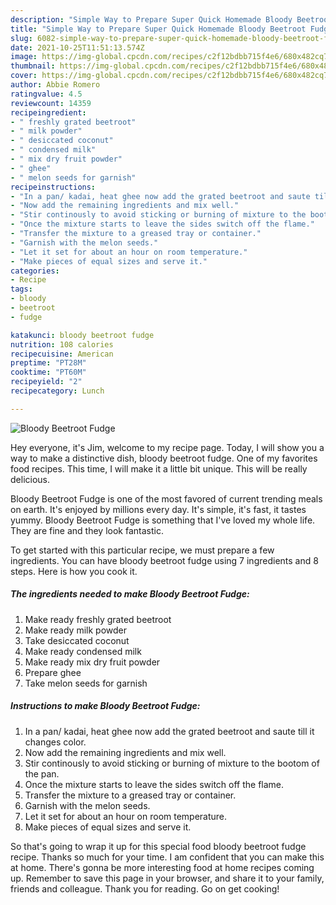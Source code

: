 ```yaml
---
description: "Simple Way to Prepare Super Quick Homemade Bloody Beetroot Fudge"
title: "Simple Way to Prepare Super Quick Homemade Bloody Beetroot Fudge"
slug: 6082-simple-way-to-prepare-super-quick-homemade-bloody-beetroot-fudge
date: 2021-10-25T11:51:13.574Z
image: https://img-global.cpcdn.com/recipes/c2f12bdbb715f4e6/680x482cq70/bloody-beetroot-fudge-recipe-main-photo.jpg
thumbnail: https://img-global.cpcdn.com/recipes/c2f12bdbb715f4e6/680x482cq70/bloody-beetroot-fudge-recipe-main-photo.jpg
cover: https://img-global.cpcdn.com/recipes/c2f12bdbb715f4e6/680x482cq70/bloody-beetroot-fudge-recipe-main-photo.jpg
author: Abbie Romero
ratingvalue: 4.5
reviewcount: 14359
recipeingredient:
- " freshly grated beetroot"
- " milk powder"
- " desiccated coconut"
- " condensed milk"
- " mix dry fruit powder"
- " ghee"
- " melon seeds for garnish"
recipeinstructions:
- "In a pan/ kadai, heat ghee now add the grated beetroot and saute till it changes color."
- "Now add the remaining ingredients and mix well."
- "Stir continously to avoid sticking or burning of mixture to the bootom of the pan."
- "Once the mixture starts to leave the sides switch off the flame."
- "Transfer the mixture to a greased tray or container."
- "Garnish with the melon seeds."
- "Let it set for about an hour on room temperature."
- "Make pieces of equal sizes and serve it."
categories:
- Recipe
tags:
- bloody
- beetroot
- fudge

katakunci: bloody beetroot fudge 
nutrition: 108 calories
recipecuisine: American
preptime: "PT28M"
cooktime: "PT60M"
recipeyield: "2"
recipecategory: Lunch

---
```



![Bloody Beetroot Fudge](https://img-global.cpcdn.com/recipes/c2f12bdbb715f4e6/680x482cq70/bloody-beetroot-fudge-recipe-main-photo.jpg)

Hey everyone, it's Jim, welcome to my recipe page. Today, I will show you a way to make a distinctive dish, bloody beetroot fudge. One of my favorites food recipes. This time, I will make it a little bit unique. This will be really delicious.

Bloody Beetroot Fudge is one of the most favored of current trending meals on earth. It's enjoyed by millions every day. It's simple, it's fast, it tastes yummy. Bloody Beetroot Fudge is something that I've loved my whole life. They are fine and they look fantastic.




To get started with this particular recipe, we must prepare a few ingredients. You can have bloody beetroot fudge using 7 ingredients and 8 steps. Here is how you cook it.

<!--inarticleads1-->

##### The ingredients needed to make Bloody Beetroot Fudge:

1. Make ready  freshly grated beetroot
1. Make ready  milk powder
1. Take  desiccated coconut
1. Make ready  condensed milk
1. Make ready  mix dry fruit powder
1. Prepare  ghee
1. Take  melon seeds for garnish




<!--inarticleads2-->

##### Instructions to make Bloody Beetroot Fudge:

1. In a pan/ kadai, heat ghee now add the grated beetroot and saute till it changes color.
1. Now add the remaining ingredients and mix well.
1. Stir continously to avoid sticking or burning of mixture to the bootom of the pan.
1. Once the mixture starts to leave the sides switch off the flame.
1. Transfer the mixture to a greased tray or container.
1. Garnish with the melon seeds.
1. Let it set for about an hour on room temperature.
1. Make pieces of equal sizes and serve it.




So that's going to wrap it up for this special food bloody beetroot fudge recipe. Thanks so much for your time. I am confident that you can make this at home. There's gonna be more interesting food at home recipes coming up. Remember to save this page in your browser, and share it to your family, friends and colleague. Thank you for reading. Go on get cooking!
